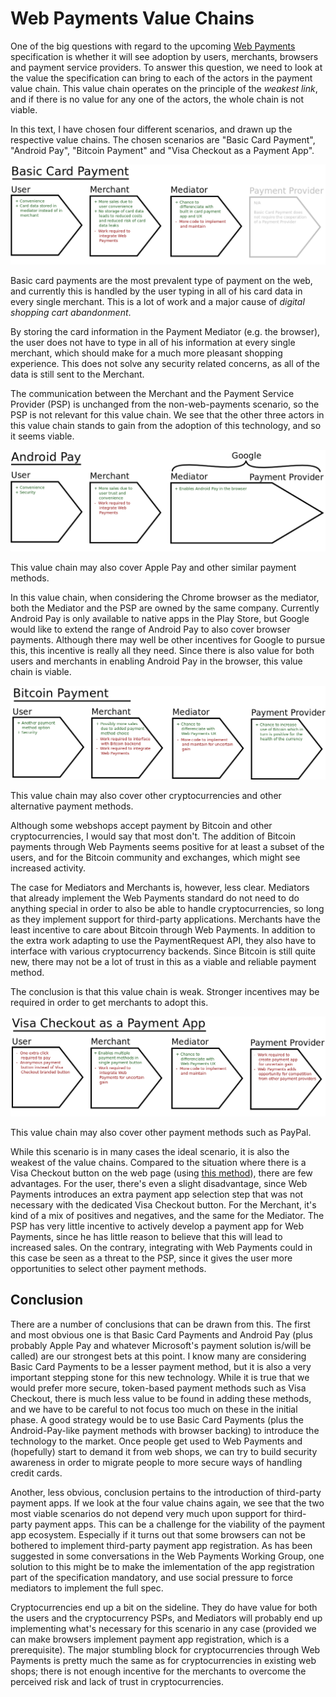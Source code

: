 # Web Payments Value Chains

One of the big questions with regard to the upcoming [Web Payments](https://w3c.github.io/browser-payment-api/) specification is whether it will see adoption by users, merchants, browsers and payment service providers. To answer this question, we need to look at the value the specification can bring to each of the actors in the payment value chain. This value chain operates on the principle of the _weakest link_, and if there is no value for any one of the actors, the whole chain is not viable.

In this text, I have chosen four different scenarios, and drawn up the respective value chains. The chosen scenarios are "Basic Card Payment", "Android Pay", "Bitcoin Payment" and "Visa Checkout as a Payment App".


![Value Chain Diagram for Basic Card Payments](files/basiccard.png)

Basic card payments are the most prevalent type of payment on the web, and currently this is handled by the user typing in all of his card data in every single merchant. This is a lot of work and a major cause of _digital shopping cart abandonment_.

By storing the card information in the Payment Mediator (e.g. the browser), the user does not have to type in all of his information at every single merchant, which should make for a much more pleasant shopping experience. This does not solve any security related concerns, as all of the data is still sent to the Merchant.

The communication between the Merchant and the Payment Service Provider (PSP) is unchanged from the non-web-payments scenario, so the PSP is not relevant for this value chain. We see that the other three actors in this value chain stands to gain from the adoption of this technology, and so it seems viable.


![Value Chain Diagram for Android Pay](files/androidpay.png)

This value chain may also cover Apple Pay and other similar payment methods.

In this value chain, when considering the Chrome browser as the mediator, both the Mediator and the PSP are owned by the same company. Currently Android Pay is only available to native apps in the Play Store, but Google would like to extend the range of Android Pay to also cover browser payments. Although there may well be other incentives for Google to pursue this, this incentive is really all they need. Since there is also value for both users and merchants in enabling Android Pay in the browser, this value chain is viable.


![Value Chain Diagram for Bitcoin](files/bitcoin.png)

This value chain may also cover other cryptocurrencies and other alternative payment methods.

Although some webshops accept payment by Bitcoin and other cryptocurrencies, I would say that most don't. The addition of Bitcoin payments through Web Payments seems positive for at least a subset of the users, and for the Bitcoin community and exchanges, which might see increased activity.

The case for Mediators and Merchants is, however, less clear. Mediators that already implement the Web Payments standard do not need to do anything special in order to also be able to handle cryptocurrencies, so long as they implement support for third-party applications. Merchants have the least incentive to care about Bitcoin through Web Payments. In addition to the extra work adapting to use the PaymentRequest API, they also have to interface with various cryptocurrency backends. Since Bitcoin is still quite new, there may not be a lot of trust in this as a viable and reliable payment method.

The conclusion is that this value chain is weak. Stronger incentives may be required in order to get merchants to adopt this.


![Value Chain Diagram for Visa Checkout](files/visacheckout.png)

This value chain may also cover other payment methods such as PayPal.

While this scenario is in many cases the ideal scenario, it is also the weakest of the value chains. Compared to the situation where there is a Visa Checkout button on the web page (using [this method](https://arch.developer.visa.com/vme/merchant/documents/Getting_Started_With_Visa_Checkout/Quick_Start_Tutorial.html)), there are few advantages. For the user, there's even a slight disadvantage, since Web Payments introduces an extra payment app selection step that was not necessary with the dedicated Visa Checkout button. For the Merchant, it's kind of a mix of positives and negatives, and the same for the Mediator. The PSP has very little incentive to actively develop a payment app for Web Payments, since he has little reason to believe that this will lead to increased sales. On the contrary, integrating with Web Payments could in this case be seen as a threat to the PSP, since it gives the user more opportunities to select other payment methods.


## Conclusion

There are a number of conclusions that can be drawn from this. The first and most obvious one is that Basic Card Payments and Android Pay (plus probably Apple Pay and whatever Microsoft's payment solution is/will be called) are our strongest bets at this point. I know many are considering Basic Card Payments to be a lesser payment method, but it is also a very important stepping stone for this new technology. While it is true that we would prefer more secure, token-based payment methods such as Visa Checkout, there is much less value to be found in adding these methods, and we have to be careful to not focus too much on these in the initial phase. A good strategy would be to use Basic Card Payments (plus the Android-Pay-like payment methods with browser backing) to introduce the technology to the market. Once people get used to Web Payments and (hopefully) start to demand it from web shops, we can try to build security awareness in order to migrate people to more secure ways of handling credit cards.

Another, less obvious, conclusion pertains to the introduction of third-party payment apps. If we look at the four value chains again, we see that the two most viable scenarios do not depend very much upon support for third-party payment apps. This can be a challenge for the viability of the payment app ecosystem. Especially if it turns out that some browsers can not be bothered to implement third-party payment app registration. As has been suggested in some conversations in the Web Payments Working Group, one solution to this might be to make the imlementation of the app registration part of the specification mandatory, and use social pressure to force mediators to implement the full spec.

Cryptocurrencies end up a bit on the sideline. They do have value for both the users and the cryptocurrency PSPs, and Mediators will probably end up implementing what's necessary for this scenario in any case (provided we can make browsers implement payment app registration, which is a prerequisite). The major stumbling block for cryptocurrencies through Web Payments is pretty much the same as for cryptocurrencies in existing web shops; there is not enough incentive for the merchants to overcome the perceived risk and lack of trust in cryptocurrencies.
